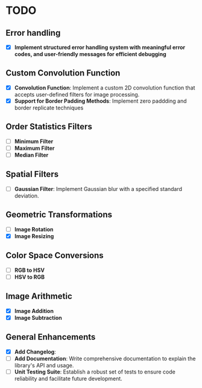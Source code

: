 # TODO

## Error handling

- [x] **Implement structured error handling system with meaningful error codes, and user-friendly messages for efficient debugging**

## Custom Convolution Function

- [x] **Convolution Function**: Implement a custom 2D convolution function that accepts user-defined filters for image processing.
- [x] **Support for Border Padding Methods**: Implement zero paddding and border replicate techniques

## Order Statistics Filters

- [ ] **Minimum Filter**
- [ ] **Maximum Filter**
- [ ] **Median Filter**

## Spatial Filters

- [ ] **Gaussian Filter**: Implement Gaussian blur with a specified standard deviation.

## Geometric Transformations

- [ ] **Image Rotation**
- [x] **Image Resizing**

## Color Space Conversions

- [ ] **RGB to HSV**
- [ ] **HSV to RGB**

## Image Arithmetic

- [x] **Image Addition**
- [x] **Image Subtraction**

## General Enhancements

- [x] **Add Changelog**:
- [ ] **Add Documentation**: Write comprehensive documentation to explain the library's API and usage.
- [ ] **Unit Testing Suite**: Establish a robust set of tests to ensure code reliability and facilitate future development.
